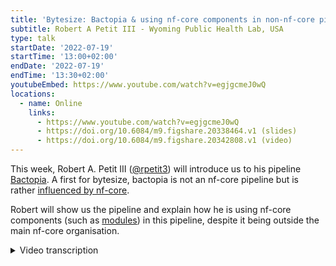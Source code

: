 ```yaml
---
title: 'Bytesize: Bactopia & using nf-core components in non-nf-core pipelines'
subtitle: Robert A Petit III - Wyoming Public Health Lab, USA
type: talk
startDate: '2022-07-19'
startTime: '13:00+02:00'
endDate: '2022-07-19'
endTime: '13:30+02:00'
youtubeEmbed: https://www.youtube.com/watch?v=egjgcmeJ0wQ
locations:
  - name: Online
    links:
      - https://www.youtube.com/watch?v=egjgcmeJ0wQ
      - https://doi.org/10.6084/m9.figshare.20338464.v1 (slides)
      - https://doi.org/10.6084/m9.figshare.20342808.v1 (video)
---
```


This week, Robert A. Petit III ([@rpetit3](https://github.com/rpetit3)) will introduce us to his pipeline [Bactopia](https://github.com/bactopia/bactopia). A first for bytesize, bactopia is not an nf-core pipeline but is rather [influenced by nf-core](https://bactopia.github.io/acknowledgements/#nf-core).

Robert will show us the pipeline and explain how he is using nf-core components (such as [modules](https://nf-co.re/modules)) in this pipeline, despite it being outside the main nf-core organisation.

<details markdown="1"><summary>Video transcription</summary>

:::note
The content has been edited to make it reader-friendly
:::

[0:01](https://www.youtube.com/watch?v=egjgcmeJ0wQ&t=1)
(host) Hello everyone my name is Franziska Bonath, I'm the today's host for the bytesize talk and with me is Robert Petit. He is from the Wyoming public health laboratory and is going to talk about bactopia which is not part of nf-core but it's using nf-core components and nf-core pipelines, so off to you!

[0:28](https://www.youtube.com/watch?v=egjgcmeJ0wQ&t=28)

(host) I'm so sorry I did mute you by mistake. You can unmute yourself. I'm sure...

There we go!

(host) I'm so sorry!

No don't worry about it!

[0:50](https://www.youtube.com/watch?v=egjgcmeJ0wQ&t=50)
Thank you for having me. I'm super excited to be here today. I'll just be introducing you to bactopia. I'll give you a few use cases of how I'm using nf-core components in bactopia. But first a little motivation on how bactopia came up. Over the last 10 years we saw a a quite nice growth in the publicly available bacterial genomes. From ENA/SRA/DDBJ we went from about 7500 in 2010 to about 1.5 million. While that pales in comparison to COVID, which I think is 12 million plus now, for bacteria that is quite a lot. Over these last 10 years we've also seen the rise of containers and package managers, such as docker, singularity and bioconda. And then workflow managers and the curators behind those, such as nextflow and nf-core. At 2010 maybe we couldn't use all the data but it really starts in 2022, it really makes you wonder: can we make use of all these publicly developed genomes? In 2010 I remember, passing tar balls with binaries and then emailing the sequencing instrument groups say "can I get a binary to your assembler?" and stuff like that. There was no real... It was just "make install" and hope it installs.

[2:28](https://www.youtube.com/watch?v=egjgcmeJ0wQ&t=148)
Now in 2022 I think we have the tools and we have the talent to start gluing all this stuff together and start using these data in our own analyses. Once you know why would we want to use this data. A good example is, if you have a small outbreak at your local hospital, or a foodborne illness that comes out of some carnivor and you want to compare your genomes to what's already been sequenced. That's a nice use case of making use of those 1.5 million genomes that are available. To address this, Tim Read, who's at Emory University and was my master's and phd mentor, him and I develop bactopia, which is a nextflow DSL2 pipeline for the complete analysis of bacterial genomes. Because it's written in nextflow you can go from a single genome to tens of thousands of genomes with a simple parameter change.

[3:33](https://www.youtube.com/watch?v=egjgcmeJ0wQ&t=213)
We were able to use bactopia to process six to seven thousand genomes in just five days using AWS. A lot of that was being able to prototype on a laptop and then switch to our AWS profile and "boom!", we're off and going. Kudos to the nextflow for most of that. In bactopia we try to include as many nf-core practices as we can, to ensure things like reproducibility and audit logs and all that. Because it's nextflow it's extremely portable and you can go laptop, HPC at your university or something between all the cloud platforms within just a few parameter changes.

[4:28](https://www.youtube.com/watch?v=egjgcmeJ0wQ&t=268)
A few highlights about bactopia. It supports Illumina and nanopore reads. These can be from your local machine or from publicly available databases, such as SRA or ENA. It includes more than 140 bioinformatic tools. There are 45 bactopia tools, which are completely separate workflows, which I'll get into shortly. It's been extensively tested with more than 100 tests, tested more than 10.000 output files. It's easily installed through bioconda, docker, or singularity and I've gone through great efforts to make sure it's well documented.

[5:09](https://www.youtube.com/watch?v=egjgcmeJ0wQ&t=309)
Some design principles behind bactopia. One bactopia requires all tools that are included in it to be available from bioconda. The main reasons is because it's 2022. People shouldn't have to figure out how to install a tool now. It should be able to either use a container or some sort of conda. It should be an easy, simple process and because bioconda has the downstream containerization, so every recipe gets a docker container through bio-containers and a singularity image through galaxy project, we have all those tools necessary to start using these immediately. I also require all modules and bactopia tools to also be available from nf-core modules. If it's not there we add it. Bactopia should be easy to install and adaptable to the user's needs. Converting to DSL2 has made this much, much easier.

[6:14](https://www.youtube.com/watch?v=egjgcmeJ0wQ&t=374)
There are three sides to bactopia. You can think of these as checkpoints between the three. There's bactopia helpers, bactopia and bactopia tools. The bactopia helpers help you get started using bactopia. These are your pre-analysis steps or some commands to post analysis, get information. One is the bactopia citations, which will print out citations for all the tools used by bactopia. The bactopia datasets command allows you to go and download publicly available data sets, that can supplement your analysis. These include things like RefSeq and GenBank sketches, as well as pub MLST schemas and many more. The bactopia download command will pre-build conda environments for you, pull docker containers, or download singularity images as a pre-step so that you're not doing that while you're starting to process the nextflow. The bactopia prepare will create a file of file name similar to the sample sheet that you see in many of the nf-core pipelines. This allows you to really process as many genomes as you want. The bactopia search, one of my favorite, it takes a query, queries ENA's API, then returns a list of experiment accessions that you can then feed to bactopia to download and start processing.

[7:49](https://www.youtube.com/watch?v=egjgcmeJ0wQ&t=469)
The main bactopia pipeline includes all the standard steps in a bacterial genome analysis: Gather samples, QC the reads, the simple genomes. You can sketch your genomes and then query against RefSeq or GenBank, call SNPs, ... All the standard things that you would expect in a bacterial genomics pipeline. It allows Illumina or nanopore reads, SRA accessions, NCBI accessions or local assemblies, if for some reason that's all you have. There are all also some jump off, where basically the sample will stop being processed, if there's things such as poor quality, something that's gonna likely cause downstream failure. Bactopia will do its best to catch those, so that way it doesn't stop the whole pipeline. Once everything's processed you get it in this nice standard directory structure. It's this directory structure that bactopia tools take advantage of. Bactopia tools are essentially more workflows for more science. By looking at that standard directory structure, you can run a bactopia tool, which can include a single tool like Kleborate or TB Profiler, and then it'll go and find the files that it needs and run everything for you. You can connect multiple modules together for something like a pangenome type analysis, where you're running PIRATE and creating a core genome phylogeny. The bactopia tools, because of the directory structure, will find all those files that you need. There are currently more than 45 different bactopia tools. Because it is DSL2 I've been able to framework this and make it a streamlined process.

[9:46](https://www.youtube.com/watch?v=egjgcmeJ0wQ&t=586)
In just a few steps you can go from raw data to investigating results: (1) Sequence your genomes, (2) install bactopia through conda, docker, singularity, (3) if you want to include public data you can use bactopia search. (4) If you want to include publicly available data sets, which I always recommend to supplement your analysis, use the bactopia datasets command, and then (5) you can create a file of filenames to process thousands of genomes, if you want to using bacteria prepare. You use (6) the bactopia command to process all your samples independently and then (7) further analyze these with bacteria tools. (8) By the end of it you just have a bunch of output files that you get to sift through and figure out: can we answer our question, that we hopefully asked before sequencing these genomes.

[10:43](https://www.youtube.com/watch?v=egjgcmeJ0wQ&t=643)
Most of this has been made easier and more achievable in bactopia by adopting nf-core components. If you're on the outside wondering, should I make an nf-core pipeline or should I just keep doing what I'm doing and start adopting some of their practices, or should I just go do my own thing, I think you're the target audience here. Over these next few slides you can get an idea of how I am making use of numerous nf-core components, without actually being an nf-core pipeline. Honestly, I don't think it's so much about the nf-core practices and components and more about the people behind nf-core. You jump on the slack group, and you got a question, and there's many people that are willing to help out. They've probably seen it, especially many of the error messages that you come about in bioinformatics. I think at minimum you should hop onto the slack group and just start participating and get an idea of all the things happening with nexflow.

[12:02](https://www.youtube.com/watch?v=egjgcmeJ0wQ&t=722)
Here are a few ways I'm making use of nf-core components in bactopia. First the nf-core library, which is that lib folder in all the nf-core pipelines. Bactopia has 45 different workflows that you can execute from a single entry point. So there's a parameter that says "I want to run the pangenome bactopia tool" or "I want to run the bactopia main workflow". Those all come in through the same main .nf file. To achieve this I adapted the nf-core library, because 1, it handles all the argument parts, and it has super nice outputs. It does auditing and you can set it up to send emails and all that. Also by using that, you set yourself up to be compatible with nextflow tower, which is quite nice.
But I wanted to be able to programmatically import config and json files. On the bactopia side, I have a dynamic import, that looks at a workflow config and determines based on that, which files it needs to import. That way I can run 45+ different workflows from the same entry point, which is quite nice, because previously it would have been 45 different main .workflows that I was maintaining.

[13:32](https://www.youtube.com/watch?v=egjgcmeJ0wQ&t=812)
Nf-core modules in bactopia. When I converted DSL2, it was suggested to me that I should consider making use of nf-core modules. I had previously participated in some of the hackathons and was quite fond of nf-core modules, so it was super easy to say, okay, if I'm going to include a bactopia tool, it should also be on nf-core modules.

[13:56](https://www.youtube.com/watch?v=egjgcmeJ0wQ&t=836)
On the bactopia side, I do some slight modifications. These slides will be available later. There's links to compare the two, there's many links in in these slides. Some of those modifications are mostly just adapting to use pre-built conda environments. Just the way I import and export files. I've also adopted a similar pytest framework for bactopia, that is implemented in nf-core modules. This allows me to test every step in bactopia and bactopia tools. This has saved my butt quite a bit, when it comes to submitting a new release. Typically it's the conda side where something has changed with the package solver. This also allows me to use self-hosted github action runner. Those modules, like gtdb, which use large databases, are being tested with a real database on my self-hosted github action runner. There's that side effect that we're validating indirectly the nf-core module.

[15:05](https://www.youtube.com/watch?v=egjgcmeJ0wQ&t=905)
Finally, I used the the meta .yaml template for documentation. When I first saw that meta .yaml I was "oh, that would be nice to just build documentation from". I add stuff like citations, some Markdown tables and output trees. The YAMLs are then used to build the documentation using Jinja2 templates, MkDocs material and GitHub actions. This has really saved me a lot of time, by allowing me to write the documentation while building bactopia.

[15:38](https://www.youtube.com/watch?v=egjgcmeJ0wQ&t=938)
What's next for bactopia? I am always waiting to see what's next for nf-core and in the background saying "hey, should I use this or not?". I'm starting to look into multi-qc modules, because bactopia needs some sort of report generation. There will always be more nf-core modules that I'm submitting, because there's always more bactopia tools I want to submit or implement. I really have my eyes on the that issue on nextflow about the future of the config files, because the way I use config files. That could have some some downstream effects on bactopia. I'm interested in making a custom workflow for surveillance, here at bactopia. The more I use rich-click I just want to rich-click everything. Expect an enhanced cli here soon.
Don't hesitate to reach out if you think I can help you get started on your non nf-core pipeline and using nf-core modules.

[16:37](https://www.youtube.com/watch?v=egjgcmeJ0wQ&t=997)
Thank you and I will take any questions folks have.
(host) Thank you very much. I have enabled now for everyone to unmute themselves, if they have questions. Otherwise we can start with the one question that is already in the chat, which is from Olaitan. He is asking: "it seems like bactopia is not in the APT repository, could you work on including it?"
(answer) I don't know much about including tools in the APT repository. It is available from bioconda, so you can "conda install" bactopia. I think there would be many components of bactopia, that aren't in the APT repository, so I don't know how that would work. It would be something you would have to add all the dependencies to the APT repository, and I think the time required for that and the learning, I don't have the bandwidth for at the moment. Definitely consider using the bioconda install and then from there you can use conda, docker, singularity...

[17:55](https://www.youtube.com/watch?v=egjgcmeJ0wQ&t=1075)
(host) okay thank you. Are there any more questions from the audience?
(question) I do have a follow-up question. It's not really based on the APT repository thing, it's the workflow. In terms of the different steps, that bactopia does. I didn't get what Robert meant by the final step that he talked about. Something about the analysis. I was wondering what are the specific things, like what are you measuring at the end of the day with bactopia? Specifically in terms of the omics analysis.
(answer) It's going to include pretty much all your standard bacterial genomics. You're going to QC the reads, how well did you sequence your sample, what's the average read length, all that fun stuff. Then it's going to characterize your sample. what MLST schema? Does it have certain antibiotic resistance genes that you may be interested in? Does it have SNPs and INDELs against a reference genome that you selected? How does it compare to publicly available genomes, does it look like what you expected? If you thought you sequenced the Staphylococcus aureus, and you know it came up as looking more like Enterococcus, that's something. Those are the type of analysis results. On the bactopia documentation there's an overview of the workflow at each step and then output overviews on all the output files that you get for both bactopia and all the bactopia tools. Those output give you a description of what's in the each of the files.

[19:52](https://www.youtube.com/watch?v=egjgcmeJ0wQ&t=1192)
(question) Okay thanks! My final question is, I saw you integrated this with Illumina reads and I believe Nanopore reads. What happened to PacBio?
(answer) Honestly I just haven't been exposed to PacBio data much so far in my analyses and my studies. I think if I start using PacBio, then PacBio data will come in, otherwise I think I would need support from the community to add that type. Just because I don't have the opportunity to use it on a daily basis like I do Illumina and Nanopore. We need someone else to help out there.
(from audience) cool, thanks! Great job! thank you!
(host) thank you very much, are there any other questions?

[20:55](https://www.youtube.com/watch?v=egjgcmeJ0wQ&t=1255)
(host) I don't see anything pop up so, I would like to thank you again, Robert. Everyone else, there is always the chance to ask more questions, if they come later, at the bytesize channel on Slack. I guess you can also contact Robert directly and this video will also be uploaded to Youtube. I would like to thank, apart from Robert of course, the Chan Zuckerberg Initiative, who is funding these talks, and thank you everyone for joining in. Thank you.

</details>
